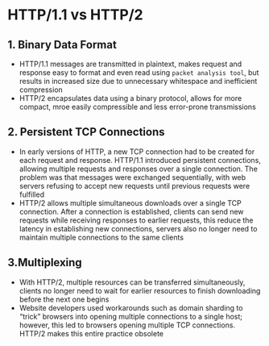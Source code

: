 # **HTTP/1.1 vs HTTP/2**
## **1. Binary Data Format**
- HTTP/1.1 messages are transmitted in plaintext, makes request and response easy to format and even read using `packet analysis tool`, but results in increased size due to unnecessary whitespace and inefficient compression
- HTTP/2 encapsulates data using a binary protocol, allows for more compact, mroe easily compressible and less error-prone transmissions

## **2. Persistent TCP Connections**
- In early versions of HTTP, a new TCP connection had to be created for each request and response. HTTP/1.1 introduced persistent connections, allowing multiple requests and responses over a single connection. The problem was that messages were exchanged sequentially, with web servers refusing to accept new requests until previous requests were fulfilled
- HTTP/2 allows multiple simultaneous downloads over a single TCP connection. After a connection is established, clients can send new requests while receiving responses to earlier requests, this reduce the latency in establishing new connections, servers also no longer need to maintain multiple connections to the same clients

## **3.Multiplexing**
- With HTTP/2, multiple resources can be transferred simultaneously, clients no longer need to wait for earlier resources to finish downloading before the next one begins
- Website developers used workarounds such as domain sharding to “trick” browsers into opening multiple connections to a single host; however, this led to browsers opening multiple TCP connections. HTTP/2 makes this entire practice obsolete